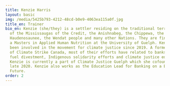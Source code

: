 ```yaml
---
title: Kenzie Harris
layout: basic
img: /media/5425b793-4212-48cd-b0e9-4063ea115a0f.jpg
title_en: Trainer
bio_en: Kenzie (she/they) is a settler residing on the traditional territories
  of the Mississaugas of the Credit, the Anishnabeg, the Chippewa, the
  Haudenosaunee, the Wendat people and many other Nations. They are finishing up
  a Masters in Applied Human Nutrition at the University of Guelph. Kenzie has
  been involved in the movement for climate justice since 2019. A former member
  of Climate Strike Canada, most of their efforts have related to banks fossil
  fuel divestment, Indigenous solidarity efforts and climate justice education.
  Kenzie is currently a part of Climate Justice Guelph which she cofounded in
  late 2020. Kenzie also works as the Education Lead for Banking on a Better
  Future.
order: 2
---
```

